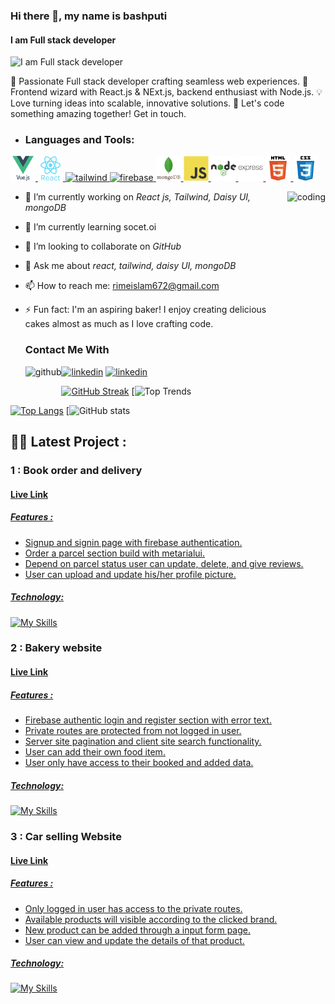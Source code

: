 ### Hi there 👋, my name is bashputi
#### I am Full stack developer
![I am Full stack developer]((https://i.ibb.co.com/g4nNqcF/Untitled.png))

🚀 Passionate Full stack developer crafting seamless web experiences.
🌟 Frontend wizard with React.js & NExt.js, backend enthusiast with Node.js.
💡 Love turning ideas into scalable, innovative solutions.
🔧 Let's code something amazing together! Get in touch.
- <h3 align="left">Languages and Tools:</h3>
<p align="left">
  <a href="https://vuejs.org/" target="_blank" rel="noreferrer"> <img src="https://raw.githubusercontent.com/devicons/devicon/master/icons/vuejs/vuejs-original-wordmark.svg" alt="vuejs" width="40" height="40"/> </a>
    <a href="https://reactjs.org/" target="_blank" rel="noreferrer"> <img src="https://raw.githubusercontent.com/devicons/devicon/master/icons/react/react-original-wordmark.svg" alt="react" width="40" height="40"/> </a> 
  <a href="https://tailwindcss.com/" target="_blank" rel="noreferrer"> <img src="https://www.vectorlogo.zone/logos/tailwindcss/tailwindcss-icon.svg" alt="tailwind" width="40" height="40"/> </a>
     <a href="https://firebase.google.com/" target="_blank" rel="noreferrer"> <img src="https://www.vectorlogo.zone/logos/firebase/firebase-icon.svg" alt="firebase" width="40" height="40"/> </a> 
     <a href="https://www.mongodb.com/" target="_blank" rel="noreferrer"> <img src="https://raw.githubusercontent.com/devicons/devicon/master/icons/mongodb/mongodb-original-wordmark.svg" alt="mongodb" width="40" height="40"/> </a>
      <a href="https://developer.mozilla.org/en-US/docs/Web/JavaScript" target="_blank" rel="noreferrer"> <img src="https://raw.githubusercontent.com/devicons/devicon/master/icons/javascript/javascript-original.svg" alt="javascript" width="40" height="40"/> </a>
   <a href="https://nodejs.org" target="_blank" rel="noreferrer"> <img src="https://raw.githubusercontent.com/devicons/devicon/master/icons/nodejs/nodejs-original-wordmark.svg" alt="nodejs" width="40" height="40"/> </a>
  <a href="https://expressjs.com" target="_blank" rel="noreferrer"> <img src="https://raw.githubusercontent.com/devicons/devicon/master/icons/express/express-original-wordmark.svg" alt="express" width="40" height="40"/> </a>
  <a href="https://www.w3.org/html/" target="_blank" rel="noreferrer"> <img src="https://raw.githubusercontent.com/devicons/devicon/master/icons/html5/html5-original-wordmark.svg" alt="html5" width="40" height="40"/> </a>
   <a href="https://www.w3schools.com/css/" target="_blank" rel="noreferrer"> <img src="https://raw.githubusercontent.com/devicons/devicon/master/icons/css3/css3-original-wordmark.svg" alt="css3" width="40" height="40"/> </a>   
</p>

<img align="right" alt="coding" height="300" src="https://mir-s3-cdn-cf.behance.net/project_modules/disp/601014116770475.6068beff4640a.gif">

- 🔭 I’m currently working on *React js, Tailwind, Daisy UI, mongoDB*

- 🌱 I’m currently learning socet.oi 

- 👯 I’m looking to collaborate on *GitHub*

- 💬 Ask me about *react, tailwind, daisy UI, mongoDB*
  
- 📫 How to reach me: rimeislam672@gmail.com 

- ⚡ Fun fact:  I'm an aspiring baker! I enjoy creating delicious cakes almost as much as I love crafting code.

  <h3> Contact Me With</h3>

   [<img align="left" src='https://cdn.jsdelivr.net/npm/simple-icons@3.0.1/icons/github.svg' alt='github' height='40'>](https://github.com/bashputi)
  [<img src='https://cdn.jsdelivr.net/npm/simple-icons@3.0.1/icons/linkedin.svg' alt='linkedin' height='40'>](https://www.linkedin.com/in/rime-islam-b8a2142a1/)
  [<img src='https://cdn.jsdelivr.net/npm/simple-icons@3.0.1/icons/facebook.svg' alt='linkedin' height='40'>](https://www.facebook.com/rimi.islam.9081323)   



[![GitHub Streak](https://github-readme-streak-stats.herokuapp.com?user=bashputi&background=45%2C7595EB%2C7AEBDE)](https://git.io/streak-stats)
[![Top Trends](https://api.githubtrends.io/user/svg/bashputi/repos?time_range=one_year&group=other&loc_metric=changed&theme=synthwaves)

[![Top Langs](https://github-readme-stats.vercel.app/api/top-langs/?username=bashputi)](https://github.com/anuraghazra/github-readme-stats)
[![GitHub stats](https://github-readme-stats.vercel.app/api?username=bashputi&show_icons=true)  



<h2 align="left">🤷‍♂️ Latest Project :</h2>

  <h3> 1 : Book order and delivery</h3>
  
  <h4><a href="https://parcel-delivery-user.web.app">Live Link</h4>
    
  <h5>Features : </h5>
  
  -  Signup and signin page with firebase authentication.
  -  Order a parcel section build with metarialui.
  -  Depend on parcel status user can update, delete, and give reviews.
  -  User can upload and update his/her profile picture.

 <h5>Technology:</h5>
 
 [![My Skills](https://skillicons.dev/icons?i=js,materialui,tailwind,react,express,firebase,mongodb,html,css)](https://skillicons.dev)

   <h3> 2 : Bakery website</h3>
  
  <h4><a href="https://bakery-client-2384d.web.app">Live Link</h4>
    
  <h5>Features : </h5>
  
  -  Firebase authentic login and register section with error text.
  -  Private routes are protected from not logged in user.
  -  Server site pagination and client site search functionality.
  -  User can add their own food item.
  -  User only have access to their booked and added data.

 <h5>Technology:</h5>
 
 [![My Skills](https://skillicons.dev/icons?i=js,tailwind,react,express,firebase,mongodb,html,css)](https://skillicons.dev)

   <h3> 3 : Car selling Website</h3>
  
  <h4><a href="https://brandsore-client.web.app">Live Link</h4>
    
  <h5>Features : </h5>
  
  -  Only logged in user has access to the private routes.
  -  Available products will visible according to the clicked brand.
  -  New product can be added through a input form page.
  -  User can view and update the details of that product.

 <h5>Technology:</h5>
 
 [![My Skills](https://skillicons.dev/icons?i=js,tailwind,react,express,firebase,mongodb,html,css)](https://skillicons.dev)



